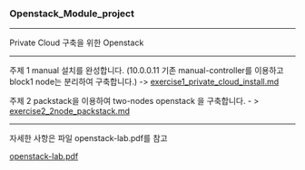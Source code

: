 ### Openstack_Module_project

---

Private Cloud 구축을 위한 Openstack

---

주제 1 manual 설치를 완성합니다. (10.0.0.11 기존 manual-controller를 이용하고 block1 node는 분리하여 구축합니다.) -> [exercise1_private_cloud_install.md](https://github.com/SeolRoh/TIL/blob/master/Module_project/openstack/exercise1_private_cloud_install.md)

주제 2 packstack을 이용하여 two-nodes openstack 을 구축합니다. - > [exercise2_2node_packstack.md](https://github.com/SeolRoh/TIL/blob/master/Module_project/openstack/exercise2_2node_packstack.md)

---

자세한 사항은 파일 openstack-lab.pdf를 참고

[openstack-lab.pdf](https://github.com/SeolRoh/TIL/blob/master/Module_project/openstack/openstack-lab.pdf)